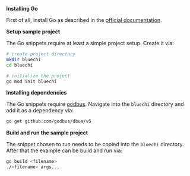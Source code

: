<!-- markdownlint-disable-file MD013 MD036 MD041 -->
**Installing Go**

First of all, install Go as described in the [official documentation](https://go.dev/doc/install).

**Setup sample project**

The Go snippets require at least a simple project setup. Create it via:

```bash
# create project directory
mkdir bluechi
cd bluechi

# initialize the project
go mod init bluechi
```

**Installing dependencies**

The Go snippets require [godbus](https://github.com/godbus/dbus/). Navigate into the `bluechi` directory and add it as a dependency via:

```bash
go get github.com/godbus/dbus/v5
```

**Build and run the sample project**

The snippet chosen to run needs to be copied into the `bluechi` directory. After that the example can be build and run via:

```bash
go build <filename>
./<filename> args...
```
